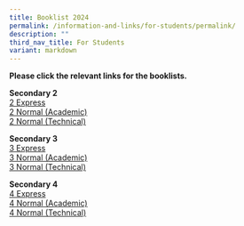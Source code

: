 ```yaml
---
title: Booklist 2024
permalink: /information-and-links/for-students/permalink/
description: ""
third_nav_title: For Students
variant: markdown
---
```

<b> Please click the relevant links for the booklists. </b>

<b> Secondary 2 </b>
<br>[2 Express](https://go.gov.sg/bds20242exp)
<br>[2 Normal (Academic)](https://go.gov.sg/bds20242na) 
<br>[2 Normal (Technical)](https://go.gov.sg/bds20242nt)

<b> Secondary 3 </b>
<br>[3 Express](https://go.gov.sg/bds20243exp)
<br>[3 Normal (Academic)](https://go.gov.sg/bds20243na)
<br>[3 Normal (Technical)](https://go.gov.sg/bds20243nt)

<b> Secondary 4 </b>
<br>[4 Express](https://go.gov.sg/bds20244exp)
<br>[4 Normal (Academic)](https://go.gov.sg/bds20244na)
<br>[4 Normal (Technical)](https://go.gov.sg/bds20244nt)
